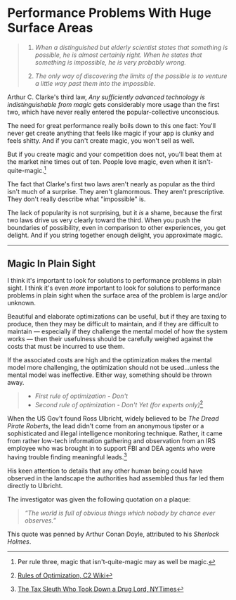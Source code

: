 # Performance Problems With Huge Surface Areas

> 1. _When a distinguished but elderly scientist states that something is possible,
> he is almost certainly right. When he states that something is impossible,
> he is very probably wrong._
>
> 2. _The only way of discovering the limits of the possible is to venture a
> little way past them into the impossible._

Arthur C. Clarke's third law, _Any sufficiently advanced technology is indistinguishable
from magic_ gets considerably more usage than the first two, which have never
really entered the popular-collective unconscious.

The need for great performance really boils down to this one fact:
You'll never get create anything that feels like magic if your app is
clunky and feels shitty. And if you can't create magic, you won't sell as well.

But if you create magic and your competition does not, you'll beat them at the
market nine times out of ten. People love magic, even when it
isn't-quite-magic.[^1]

The fact that Clarke's first two laws aren't nearly as popular as the third
isn't much of a surprise. They aren't glamormous. They aren't prescriptive.
They don't really describe what "impossible" is.

The lack of popularity is not
surprising, but it _is_ a shame, because the first two laws drive us very clearly
toward the third. When you push the boundaries of possibility, even in comparison
to other experiences, you get delight. And if you string together enough delight,
you approximate magic.

---

## Magic In Plain Sight

I think it's important to look for solutions to performance problems
in plain sight. I think it's even _more_ important to look for solutions to
performance problems in plain sight when the surface area of the problem is large
and/or unknown.

Beautiful and elaborate optimizations can be useful, but if they are
taxing to produce, then they may be difficult to maintain, and if they are
difficult to maintain &mdash; especially if they challenge the mental model
of how the system works &mdash; then their usefulness should be carefully
weighed against the costs that must be incurred to use them.

If the associated costs are high and the optimization makes the mental model
more challenging, the optimization should not be used...unless the mental model
was ineffective. Either way, something should be thrown away.

> - _First rule of optimization - Don't_
> - _Second rule of optimization - Don't Yet (for experts only)_[^2]


When the US Gov't found Ross Ulbricht, widely believed to be _The Dread Pirate
Roberts_, the lead didn't come from an anonymous tipster or a sophisticated
and illegal intelligence monitoring technique. Rather, it came from rather
low-tech information gathering and observation from an IRS employee who was
brought in to support FBI and DEA agents who were having trouble finding
meaningful leads.[^3]

His keen attention to details that any other human being could have observed
in the landscape the authorities had assembled thus far led them directly to
Ulbricht.

The investigator was given the following quotation on a plaque:

> _“The world is full of obvious things which nobody by chance ever observes.”_

This quote was penned by Arthur Conan Doyle, attributed to his _Sherlock Holmes_.

[^1]: Per rule three, magic that isn't-quite-magic may as well be magic.
[^2]: [Rules of Optimization, C2 Wiki](http://c2.com/cgi/wiki?RulesOfOptimization)
[^3]: [The Tax Sleuth Who Took Down a Drug Lord, NYTimes](http://www.nytimes.com/2015/12/27/business/dealbook/the-unsung-tax-agent-who-put-a-face-on-the-silk-road.html)
